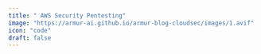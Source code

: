 ```yaml
---
title: " AWS Security Pentesting"
image: "https://armur-ai.github.io/armur-blog-cloudsec/images/1.avif"
icon: "code"
draft: false
---
```



